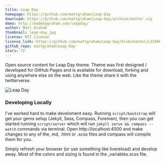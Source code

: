 ```yaml
---
title: Leap Day
homepage: https://github.com/mattgraham/Leap-Day
download: https://github.com/mattgraham/Leap-Day/archive/master.zip
demo: http://madebygraham.com/leapday/
author: Matt Graham
thumbnail: leap-day.jpg
license: MIT License
license_link: https://github.com/mattgraham/Leap-Day/blob/master/LICENCE
github_repo: mattgraham/Leap-Day
stars: 72
---
```


Open source content for Leap Day theme. Theme was first designed /
developed for GitHub Pages and is available for download, forking and
using anywhere else on the web. Like the theme share it with the
twitterverse.

![Leap Day](http://f.cl.ly/items/1q0h3r1C2g3u1c3O011S/Screen%20Shot%202012-12-25%20at%208.40.52%20AM.png)

### Developing Locally

I've worked hard to make develoment easy. Running `script/bootstrap`
will get your gems setup (Jekyll, Sass, Compass, Foreman), then you can
get started running `script/server` which will run `jekyll serve &&
compass --watch` commands via terminal. Open http://localhost:4000 and
make changes to any of the, md, .html or .scss files and compass will
compile them for you.

Simply refresh your browser (or use something like livereload) and
develop away. Most of the colors and sizing is found in the
_variables.scss file.

